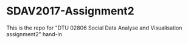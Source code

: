 # SDAV2017-Assignment2
This is the repo for "DTU 02806 Social Data Analyse and Visualisation assignment2" hand-in
